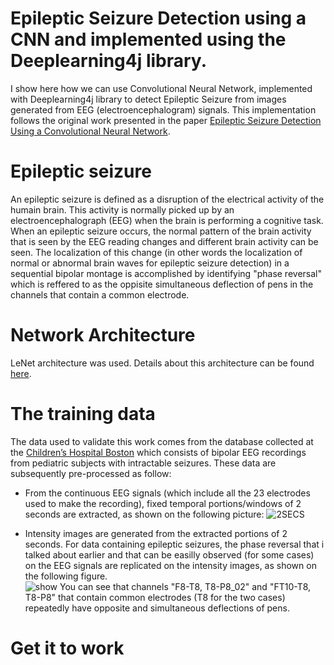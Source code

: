 # Epileptic Seizure Detection using a CNN and implemented using the Deeplearning4j library.

I show here how we can use Convolutional Neural Network, implemented with Deeplearning4j library to detect Epileptic Seizure from images generated from EEG (electroencephalogram) signals. This implementation follows the original work presented in the paper [Epileptic Seizure Detection Using a Convolutional Neural Network](http://oatao.univ-toulouse.fr/24138/).

# Epileptic seizure
An epileptic seizure is defined as a disruption of the electrical activity of the humain brain. This activity is normally picked up by an electroencephalograph (EEG) when the brain is performing a cognitive task. When an epileptic seizure occurs, the normal pattern of the brain activity that is seen by the EEG reading changes and different brain activity can be seen. The localization of this change (in other words the localization of normal or abnormal brain waves for epileptic seizure detection) in a sequential bipolar montage is accomplished by identifying "phase reversal" which is reffered to as the oppisite simultaneous deflection of pens in the channels that contain a common electrode.

# Network Architecture
LeNet architecture was used. Details about this architecture can be found [here](https://www.ics.uci.edu/~welling/teaching/273ASpring09/lecun-89e.pdf).

# The training data
The data used to validate this work comes from the database collected at the [Children’s Hospital Boston](https://archive.physionet.org/pn6/chbmit/) which consists of bipolar EEG recordings from pediatric subjects with intractable seizures. These data are subsequently pre-processed as follow: 
- From the continuous EEG signals (which include all the 23 electrodes used to make the recording), fixed temporal portions/windows of 2     seconds are extracted, as shown on the following picture:
  ![2SECS](https://user-images.githubusercontent.com/1300982/65584531-f02c1080-df78-11e9-9474-39a44bc1c81a.png)
  
- Intensity images are generated from the extracted portions of 2 seconds. For data containing epileptic seizures, the phase reversal     that i talked about earlier and that can be easilly observed (for some cases) on the EEG signals are replicated on the intensity images, as shown on the following figure.  
 ![show](https://user-images.githubusercontent.com/1300982/65589248-ac3d0980-df80-11e9-9f2b-e162958566d1.png)
 You can see that channels "F8-T8, T8-P8_02" and "FT10-T8, T8-P8" that contain common electrodes (T8 for the two cases) repeatedly have     opposite and simultaneous deflections of pens.

# Get it to work


